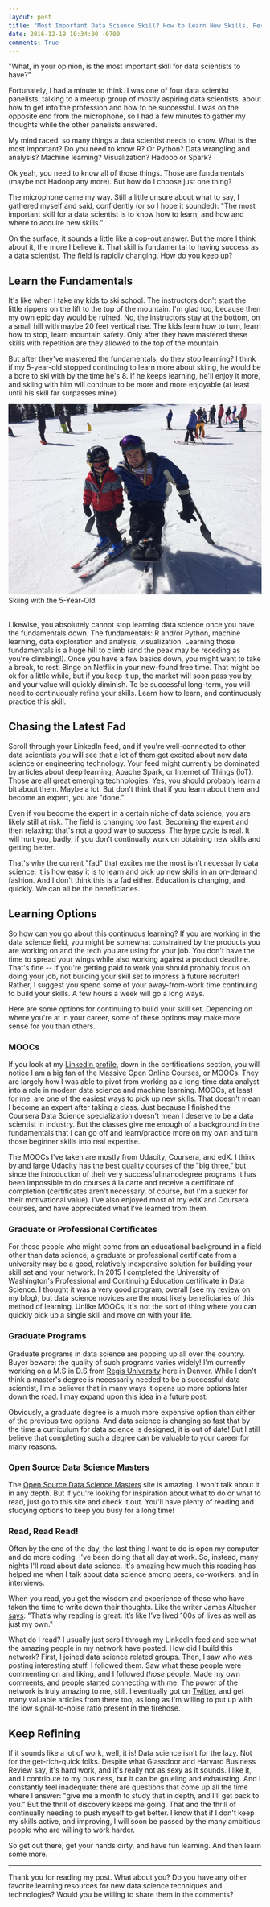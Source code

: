 ```yaml
---
layout: post
title: "Most Important Data Science Skill? How to Learn New Skills, Perhaps"
date: 2016-12-19 10:34:00 -0700
comments: True
---  
```


"What, in your opinion, is the most important skill for data scientists to have?"

Fortunately, I had a minute to think. I was one of four data scientist panelists, talking to a meetup group of mostly aspiring data scientists, about how to get into the profession and how to be successful.  I was on the opposite end from the microphone, so I had a few minutes to gather my thoughts while the other panelists answered. 

My mind raced: so many things a data scientist needs to know.  What is the most important? Do you need to know R? Or Python? Data wrangling and analysis? Machine learning? Visualization? Hadoop or Spark? 

Ok yeah, you need to know all of those things.  Those are fundamentals (maybe not Hadoop any more). But how do I choose just one thing?

The microphone came my way. Still a little unsure about what to say, I gathered myself and said, confidently (or so I hope it sounded): "The most important skill for a data scientist is to know how to learn, and how and where to acquire new skills."

On the surface, it sounds a little like a cop-out answer. But the more I think about it, the more I believe it. That skill is fundamental to having success as a data scientist. The field is rapidly changing.  How do you keep up?

## Learn the Fundamentals

It's like when I take my kids to ski school.  The instructors don't start the little rippers on the lift to the top of the mountain.  I'm glad too, because then my own epic day would be ruined. No, the instructors stay at the bottom, on a small hill with maybe 20 feet vertical rise.  The kids learn how to turn, learn how to stop, learn mountain safety. Only after they have mastered these skills with repetition are they allowed to the top of the mountain.  

But after they've mastered the fundamentals, do they stop learning? I think if my 5-year-old stopped continuing to learn more about skiing, he would be a bore to ski with by the time he's 8.  If he keeps learning, he'll enjoy it more, and skiing with him will continue to be more and more enjoyable (at least until his skill far surpasses mine).

<img class='figure' src='/assets/skiing_fundamentals.jpg'>

<div class='caption'>Skiing with the 5-Year-Old</div>
<br>

Likewise, you absolutely cannot stop learning data science once you have the fundamentals down.  The fundamentals: R and/or Python, machine learning, data exploration and analysis, visualization. Learning those fundamentals is a huge hill to climb (and the peak may be receding as you're climbing!). Once you have a few basics down, you might want to take a break, to rest.  Binge on Netflix in your new-found free time. That might be ok for a little while, but if you keep it up, the market will soon pass you by, and your value will quickly diminish.  To be successful long-term, you will need to continuously refine your skills. Learn how to learn, and continuously  practice this skill.

## Chasing the Latest Fad

Scroll through your LinkedIn feed, and if you're well-connected to other data scientists you will see that a lot of them get excited about new data science or engineering technology.  Your feed might currently be dominated by articles about deep learning, Apache Spark, or Internet of Things (IoT).  Those are all great emerging technologies.  Yes, you should probably learn a bit about them. Maybe a lot. But don't think that if you learn about them and become an expert, you are "done."

Even if you become the expert in a certain niche of data science, you are likely still at risk. The field is changing too fast. Becoming the expert and then relaxing: that's not a good way to success.  The [hype cycle](http://www.datasciencecentral.com/profiles/blogs/big-data-falls-off-the-hype-cycle) is real.  It will hurt you, badly, if you don't continually work on obtaining new skills and getting better.

That's why the current "fad" that excites me the most isn't necessarily data science: it is how easy it is to learn and pick up new skills in an on-demand fashion.  And I don't think this is a fad either. Education is changing, and quickly. We can all be the beneficiaries.

## Learning Options

So how can you go about this continuous learning? If you are working in the data science field, you might be somewhat constrained by the products you are working on and the tech you are using for your job. You don't have the time to spread your wings while also working against a product deadline. That's fine -- if you're getting paid to work you should probably focus on doing your job, not building your skill set to impress a future recruiter! Rather, I suggest you spend some of your away-from-work time continuing to build your skills.  A few hours a week will go a long ways.

Here are some options for continuing to build your skill set. Depending on where you're at in your career, some of these options may make more sense for you than others. 

### MOOCs

If you look at my [LinkedIn profile](https://www.linkedin.com/in/tylerbyers), down in the certifications section, you will notice I am a big fan of the Massive Open Online Courses, or MOOCs. They are largely how I was able to pivot from working as a long-time data analyst into a role in modern data science and machine learning.  MOOCs, at least for me, are one of the easiest ways to pick up new skills. That doesn't mean I become an expert after taking a class. Just because I finished the Coursera Data Science specialization doesn't mean I deserve to be a data scientist in industry.  But the classes give me enough of a background in the fundamentals that I can go off and learn/practice more on my own and turn those beginner skills into real expertise.

The MOOCs I've taken are mostly from Udacity, Coursera, and edX. I think by and large Udacity has the best quality courses of the "big three," but since the introduction of their very successful nanodegree programs it has been impossible to do courses á la carte and receive a certificate of completion (certificates aren't necessary, of course, but I'm a sucker for their motivational value). I've also enjoyed most of my edX and Coursera courses, and have appreciated what I've learned from them.

### Graduate or Professional Certificates

For those people who might come from an educational background in a field other than data science, a graduate or professional certificate from a university may be a good, relatively inexpensive solution for building your skill set and your network.  In 2015 I completed the University of Washington's Professional and Continuing Education certificate in Data Science. I thought it was a very good program, overall (see my [review](/2016/01/19/uw-data-science-cert-review/) on my blog), but data science novices are the most likely beneficiaries of this method of learning. Unlike MOOCs, it's not the sort of thing where you can quickly pick up a single skill and move on with your life.

### Graduate Programs

Graduate programs in data science are popping up all over the country. Buyer beware: the quality of such programs varies widely! I'm currently working on a M.S in D.S from [Regis University](http://www.regis.edu/CCIS/Academics/Degrees-Programs/Graduate-Programs/MS-Data-Sciences.aspx) here in Denver. While I don't think a master's degree is necessarily needed to be a successful data scientist, I'm a believer that in many ways it opens up more options later down the road. I may expand upon this idea in a future post.

Obviously, a graduate degree is a much more expensive option than either of the previous two options.  And data science is changing so fast that by the time a curriculum for data science is designed, it is out of date! But I still believe that completing such a degree can be valuable to your career for many reasons.  

### Open Source Data Science Masters

The [Open Source Data Science Masters]( http://datasciencemasters.org/) site is amazing. I won't talk about it in any depth. But if you're looking for inspiration about what to do or what to read, just go to this site and check it out. You'll have plenty of reading and studying options to keep you busy for a long time!

### Read, Read Read!

Often by the end of the day, the last thing I want to do is open my computer and do more coding. I've been doing that all day at work. So, instead, many nights I'll read about data science. It's amazing how much this reading has helped me when I talk about data science among peers, co-workers, and in interviews.

When you read, you get the wisdom and experience of those who have taken the time to write down their thoughts. Like the writer James Altucher [says](http://www.jamesaltucher.com/2016/10/books-saved-life/): "That’s why reading is great. It’s like I’ve lived 100s of lives as well as just my own."

What do I read? I usually just scroll through my LinkedIn feed and see what the amazing people in my network have posted. How did I build this network? First, I joined data science related groups. Then, I saw who was posting interesting stuff. I followed them. Saw what these people were commenting on and liking, and I followed *those* people. Made my own comments, and people started connecting with me. The power of the network is truly amazing to me, still.  I eventually got on [Twitter](https://twitter.com/tylergbyers), and get many valuable articles from there too, as long as I'm willing to put up with the low signal-to-noise ratio present in the firehose.

## Keep Refining

If it sounds like a lot of work, well, it is! Data science isn't for the lazy. Not for the get-rich-quick folks. Despite what Glassdoor and Harvard Business Review say, it's hard work, and it's really not as sexy as it sounds. I like it, and I contribute to my business, but it can be grueling and exhausting. And I constantly feel inadequate: there are questions that come up all the time where I answer: "give me a month to study that in depth, and I'll get back to you." But the thrill of discovery keeps me going. That and the thrill of continually needing to push myself to get better. I know that if I don't keep my skills active, and improving, I will soon be passed by the many ambitious people who are willing to work harder.

So get out there, get your hands dirty, and have fun learning. And then learn some more. 

<hr>

Thank you for reading my post.  What about you? Do you have any other favorite learning resources for new data science techniques and technologies? Would you be willing to share them in the comments? 
